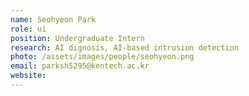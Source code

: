 ```yaml
---
name: Seohyeon Park
role: ui
position: Undergraduate Intern
research: AI dignosis, AI-based intrusion detection
photo: /assets/images/people/seohyeon.png
email: parksh5295@kentech.ac.kr
website:
---
```

